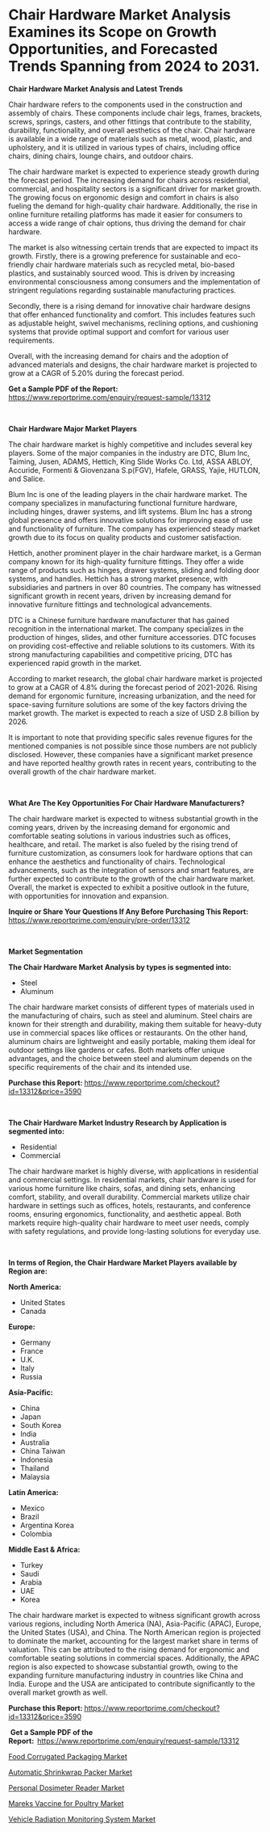 <p><h1>Chair Hardware Market Analysis Examines its Scope on Growth Opportunities, and Forecasted Trends Spanning from 2024 to 2031.</h1></p><p><strong>Chair Hardware Market Analysis and Latest Trends</strong></p>
<p><p>Chair hardware refers to the components used in the construction and assembly of chairs. These components include chair legs, frames, brackets, screws, springs, casters, and other fittings that contribute to the stability, durability, functionality, and overall aesthetics of the chair. Chair hardware is available in a wide range of materials such as metal, wood, plastic, and upholstery, and it is utilized in various types of chairs, including office chairs, dining chairs, lounge chairs, and outdoor chairs.</p><p>The chair hardware market is expected to experience steady growth during the forecast period. The increasing demand for chairs across residential, commercial, and hospitality sectors is a significant driver for market growth. The growing focus on ergonomic design and comfort in chairs is also fueling the demand for high-quality chair hardware. Additionally, the rise in online furniture retailing platforms has made it easier for consumers to access a wide range of chair options, thus driving the demand for chair hardware.</p><p>The market is also witnessing certain trends that are expected to impact its growth. Firstly, there is a growing preference for sustainable and eco-friendly chair hardware materials such as recycled metal, bio-based plastics, and sustainably sourced wood. This is driven by increasing environmental consciousness among consumers and the implementation of stringent regulations regarding sustainable manufacturing practices.</p><p>Secondly, there is a rising demand for innovative chair hardware designs that offer enhanced functionality and comfort. This includes features such as adjustable height, swivel mechanisms, reclining options, and cushioning systems that provide optimal support and comfort for various user requirements.</p><p>Overall, with the increasing demand for chairs and the adoption of advanced materials and designs, the chair hardware market is projected to grow at a CAGR of 5.20% during the forecast period.</p></p>
<p><strong>Get a Sample PDF of the Report:&nbsp;</strong> <a href="https://www.reportprime.com/enquiry/request-sample/13312">https://www.reportprime.com/enquiry/request-sample/13312</a></p>
<p>&nbsp;</p>
<p><strong>Chair Hardware Major Market Players</strong></p>
<p><p>The chair hardware market is highly competitive and includes several key players. Some of the major companies in the industry are DTC, Blum Inc, Taiming, Jusen, ADAMS, Hettich, King Slide Works Co. Ltd, ASSA ABLOY, Accuride, Formenti & Giovenzana S.p(FGV), Hafele, GRASS, Yajie, HUTLON, and Salice.</p><p>Blum Inc is one of the leading players in the chair hardware market. The company specializes in manufacturing functional furniture hardware, including hinges, drawer systems, and lift systems. Blum Inc has a strong global presence and offers innovative solutions for improving ease of use and functionality of furniture. The company has experienced steady market growth due to its focus on quality products and customer satisfaction.</p><p>Hettich, another prominent player in the chair hardware market, is a German company known for its high-quality furniture fittings. They offer a wide range of products such as hinges, drawer systems, sliding and folding door systems, and handles. Hettich has a strong market presence, with subsidiaries and partners in over 80 countries. The company has witnessed significant growth in recent years, driven by increasing demand for innovative furniture fittings and technological advancements.</p><p>DTC is a Chinese furniture hardware manufacturer that has gained recognition in the international market. The company specializes in the production of hinges, slides, and other furniture accessories. DTC focuses on providing cost-effective and reliable solutions to its customers. With its strong manufacturing capabilities and competitive pricing, DTC has experienced rapid growth in the market.</p><p>According to market research, the global chair hardware market is projected to grow at a CAGR of 4.8% during the forecast period of 2021-2026. Rising demand for ergonomic furniture, increasing urbanization, and the need for space-saving furniture solutions are some of the key factors driving the market growth. The market is expected to reach a size of USD 2.8 billion by 2026.</p><p>It is important to note that providing specific sales revenue figures for the mentioned companies is not possible since those numbers are not publicly disclosed. However, these companies have a significant market presence and have reported healthy growth rates in recent years, contributing to the overall growth of the chair hardware market.</p></p>
<p>&nbsp;</p>
<p><strong>What Are The Key Opportunities For Chair Hardware Manufacturers?</strong></p>
<p><p>The chair hardware market is expected to witness substantial growth in the coming years, driven by the increasing demand for ergonomic and comfortable seating solutions in various industries such as offices, healthcare, and retail. The market is also fueled by the rising trend of furniture customization, as consumers look for hardware options that can enhance the aesthetics and functionality of chairs. Technological advancements, such as the integration of sensors and smart features, are further expected to contribute to the growth of the chair hardware market. Overall, the market is expected to exhibit a positive outlook in the future, with opportunities for innovation and expansion.</p></p>
<p><strong>Inquire or Share Your Questions If Any Before Purchasing This Report:</strong> <a href="https://www.reportprime.com/enquiry/pre-order/13312">https://www.reportprime.com/enquiry/pre-order/13312</a></p>
<p>&nbsp;</p>
<p><strong>Market Segmentation</strong></p>
<p><strong>The Chair Hardware Market Analysis by types is segmented into:</strong></p>
<p><ul><li>Steel</li><li>Aluminum</li></ul></p>
<p><p>The chair hardware market consists of different types of materials used in the manufacturing of chairs, such as steel and aluminum. Steel chairs are known for their strength and durability, making them suitable for heavy-duty use in commercial spaces like offices or restaurants. On the other hand, aluminum chairs are lightweight and easily portable, making them ideal for outdoor settings like gardens or cafes. Both markets offer unique advantages, and the choice between steel and aluminum depends on the specific requirements of the chair and its intended use.</p></p>
<p><strong>Purchase this Report:&nbsp;</strong><a href="https://www.reportprime.com/checkout?id=13312&price=3590">https://www.reportprime.com/checkout?id=13312&price=3590</a></p>
<p>&nbsp;</p>
<p><strong>The Chair Hardware Market Industry Research by Application is segmented into:</strong></p>
<p><ul><li>Residential</li><li>Commercial</li></ul></p>
<p><p>The chair hardware market is highly diverse, with applications in residential and commercial settings. In residential markets, chair hardware is used for various home furniture like chairs, sofas, and dining sets, enhancing comfort, stability, and overall durability. Commercial markets utilize chair hardware in settings such as offices, hotels, restaurants, and conference rooms, ensuring ergonomics, functionality, and aesthetic appeal. Both markets require high-quality chair hardware to meet user needs, comply with safety regulations, and provide long-lasting solutions for everyday use.</p></p>
<p>&nbsp;</p>
<p><strong>In terms of Region, the Chair Hardware Market Players available by Region are:</strong></p>
<p>
    <p> <strong> North America: </strong>
        <ul>
            <li>United States</li>
            <li>Canada</li>
        </ul>
        </p> 
    <p> <strong> Europe: </strong>
        <ul>
            <li>Germany</li>
            <li>France</li>
            <li>U.K.</li>
            <li>Italy</li>
            <li>Russia</li>
        </ul>
        </p> 
    <p> <strong> Asia-Pacific: </strong>
        <ul>
            <li>China</li>
            <li>Japan</li>
            <li>South Korea</li>
            <li>India</li>
            <li>Australia</li>
            <li>China Taiwan</li>
            <li>Indonesia</li>
            <li>Thailand</li>
            <li>Malaysia</li>
        </ul>
        </p> 
    <p> <strong> Latin America: </strong>
        <ul>
            <li>Mexico</li>
            <li>Brazil</li>
            <li>Argentina Korea</li>
            <li>Colombia</li>
        </ul>
        </p> 
    <p> <strong> Middle East & Africa: </strong>
        <ul>
            <li>Turkey</li>
            <li>Saudi</li>
            <li>Arabia</li>
            <li>UAE</li>
            <li>Korea</li>
        </ul>
    </p>
    </p>
<p><p>The chair hardware market is expected to witness significant growth across various regions, including North America (NA), Asia-Pacific (APAC), Europe, the United States (USA), and China. The North American region is projected to dominate the market, accounting for the largest market share in terms of valuation. This can be attributed to the rising demand for ergonomic and comfortable seating solutions in commercial spaces. Additionally, the APAC region is also expected to showcase substantial growth, owing to the expanding furniture manufacturing industry in countries like China and India. Europe and the USA are anticipated to contribute significantly to the overall market growth as well.</p></p>
<p><strong>Purchase this Report: </strong><a href="https://www.reportprime.com/checkout?id=13312&price=3590">https://www.reportprime.com/checkout?id=13312&price=3590</a></p>
<p>&nbsp;<strong>Get a Sample PDF of the Report:&nbsp;&nbsp;</strong><a href="https://www.reportprime.com/enquiry/request-sample/13312">https://www.reportprime.com/enquiry/request-sample/13312</a></p>
<p><strong></strong></p>
<p><p><a href="https://medium.com/@evelynarmstrong2022/analyzing-food-corrugated-packaging-market-global-industry-perspective-and-forecast-2024-to-2031-fe42acbe2ca1">Food Corrugated Packaging Market</a></p><p><a href="https://medium.com/@evelynarmstrong2022/automatic-shrinkwrap-packer-market-exploring-market-share-market-trends-and-future-growth-57f0326f0070">Automatic Shrinkwrap Packer Market</a></p><p><a href="https://medium.com/@evelynarmstrong2022/personal-dosimeter-reader-market-size-and-market-trends-complete-industry-overview-2024-to-2031-1895f93ffdec">Personal Dosimeter Reader Market</a></p><p><a href="https://medium.com/@evelynarmstrong2022/mareks-vaccine-for-poultry-market-furnishes-information-on-market-share-market-trends-and-market-67dd57ea2f50">Mareks Vaccine for Poultry Market</a></p><p><a href="https://medium.com/@evelynarmstrong2022/vehicle-radiation-monitoring-system-market-insights-into-market-cagr-market-trends-and-growth-900e437db69e">Vehicle Radiation Monitoring System Market</a></p></p>